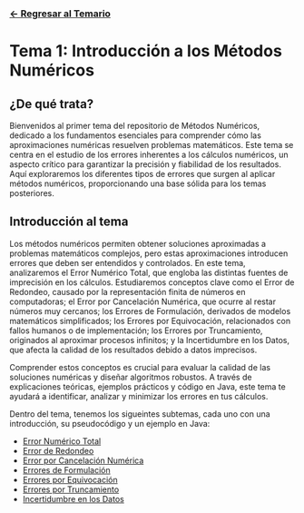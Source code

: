 ### [<- Regresar al Temario](https://github.com/Yayackie/Trabajos_Metodos-Numericos/tree/main)
# Tema 1: Introducción a los Métodos Numéricos

## ¿De qué trata? 

Bienvenidos al primer tema del repositorio de Métodos Numéricos, dedicado a los fundamentos esenciales para comprender cómo las aproximaciones numéricas resuelven problemas matemáticos. Este tema se centra en el estudio de los errores inherentes a los cálculos numéricos, un aspecto crítico para garantizar la precisión y fiabilidad de los resultados. Aquí exploraremos los diferentes tipos de errores que surgen al aplicar métodos numéricos, proporcionando una base sólida para los temas posteriores.

## Introducción al tema

Los métodos numéricos permiten obtener soluciones aproximadas a problemas matemáticos complejos, pero estas aproximaciones introducen errores que deben ser entendidos y controlados. En este tema, analizaremos el Error Numérico Total, que engloba las distintas fuentes de imprecisión en los cálculos. Estudiaremos conceptos clave como el Error de Redondeo, causado por la representación finita de números en computadoras; el Error por Cancelación Numérica, que ocurre al restar números muy cercanos; los Errores de Formulación, derivados de modelos matemáticos simplificados; los Errores por Equivocación, relacionados con fallos humanos o de implementación; los Errores por Truncamiento, originados al aproximar procesos infinitos; y la Incertidumbre en los Datos, que afecta la calidad de los resultados debido a datos imprecisos.

Comprender estos conceptos es crucial para evaluar la calidad de las soluciones numéricas y diseñar algoritmos robustos. A través de explicaciones teóricas, ejemplos prácticos y código en Java, este tema te ayudará a identificar, analizar y minimizar los errores en tus cálculos. 

Dentro del tema, tenemos los sigueintes subtemas, cada uno con una introducción, su pseudocódigo y un ejemplo en Java:
- [Error Numérico Total](https://github.com/Yayackie/Trabajos_Metodos-Numericos/blob/main/T1%20-%20Introducci%C3%B3n%20a%20los%20m%C3%A9todos%20num%C3%A9ricos/Error%20Num%C3%A9rico%20Total.md)
- [Error de Redondeo](https://github.com/Yayackie/Trabajos_Metodos-Numericos/blob/main/T1%20-%20Introducci%C3%B3n%20a%20los%20m%C3%A9todos%20num%C3%A9ricos/Error%20de%20Redondeo.md) 
- [Error por Cancelación Numérica](https://github.com/Yayackie/Trabajos_Metodos-Numericos/blob/main/T1%20-%20Introducci%C3%B3n%20a%20los%20m%C3%A9todos%20num%C3%A9ricos/Error%20por%20Cancelaci%C3%B3n%20Num%C3%A9rica.md)
- [Errores de Formulación](https://github.com/Yayackie/Trabajos_Metodos-Numericos/blob/main/T1%20-%20Introducci%C3%B3n%20a%20los%20m%C3%A9todos%20num%C3%A9ricos/Errores%20de%20Formulaci%C3%B3n.md)
- [Errores por Equivocación](https://github.com/Yayackie/Trabajos_Metodos-Numericos/blob/main/T1%20-%20Introducci%C3%B3n%20a%20los%20m%C3%A9todos%20num%C3%A9ricos/Errores%20por%20Equivocaci%C3%B3n.md)
- [Errores por Truncamiento](https://github.com/Yayackie/Trabajos_Metodos-Numericos/blob/main/T1%20-%20Introducci%C3%B3n%20a%20los%20m%C3%A9todos%20num%C3%A9ricos/Errores%20por%20Truncamiento.md)
- [Incertidumbre en los Datos](https://github.com/Yayackie/Trabajos_Metodos-Numericos/blob/main/T1%20-%20Introducci%C3%B3n%20a%20los%20m%C3%A9todos%20num%C3%A9ricos/Incertidumbre%20en%20los%20Datos.md)
